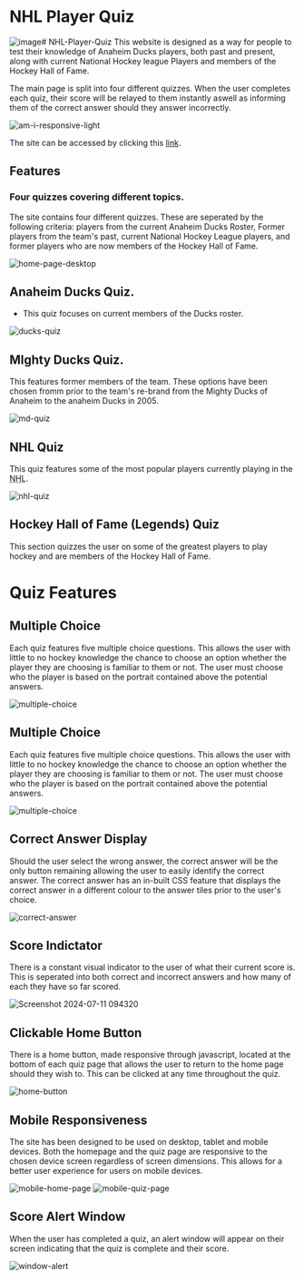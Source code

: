 # NHL Player Quiz

![image](https://github.com/paddyhockey1/NHL-Player-Quiz/assets/170856162/c68d740e-4364-4019-a11c-3a9142b6e110)# NHL-Player-Quiz
This website is designed as a way for people to test their knowledge of Anaheim Ducks players, both past and present, along with current National Hockey league Players and members of the Hockey Hall of Fame.

The main page is split into four different quizzes. When the user completes each quiz, their score will be relayed to them instantly aswell as informing them of the correct answer should they answer incorrectly.

![am-i-responsive-light](https://github.com/paddyhockey1/NHL-Player-Quiz/assets/170856162/5833016a-9eef-444e-ae30-b1b76d01afa3)

The site can be accessed by clicking this [link](https://paddyhockey1.github.io/NHL-Player-Quiz/).

## Features

### Four quizzes covering different topics.
The site contains four different quizzes. These are seperated by the following criteria: players from the current Anaheim Ducks Roster, Former players from the team's past, current National Hockey League players, and former players who are now members of the Hockey Hall of Fame.

![home-page-desktop](https://github.com/paddyhockey1/NHL-Player-Quiz/assets/170856162/61729991-3fce-4d90-8a96-07bc7bb9b1c7)

## Anaheim Ducks Quiz.
* This quiz focuses on current members of the Ducks roster. 

![ducks-quiz](https://github.com/paddyhockey1/NHL-Player-Quiz/assets/170856162/e9e0ba91-32c6-4be8-b174-940ff459c04f)

## MIghty Ducks Quiz.

This features former members of the team. These options have been chosen fromm prior to the team's re-brand from the Mighty Ducks of Anaheim to the anaheim Ducks in 2005.

![md-quiz](https://github.com/paddyhockey1/NHL-Player-Quiz/assets/170856162/b60f2e66-09c1-4f4b-a07e-dca8446ab511)

## NHL Quiz

This quiz features some of the most popular players currently playing in the <abbr title="National Hockey League">NHL</abbr>.

![nhl-quiz](https://github.com/paddyhockey1/NHL-Player-Quiz/assets/170856162/19af9d32-9973-4d18-bf67-a79411eb40da)

## Hockey Hall of Fame (Legends) Quiz

This section quizzes the user on some of the greatest players to play hockey and are members of the Hockey Hall of Fame.

# Quiz Features

## Multiple Choice

Each quiz features five multiple choice questions. This allows the user with little to no hockey knowledge the chance to choose an option whether the player they are choosing is familiar to them or not. The user must choose who the player is based on the portrait contained above the potential answers.

![multiple-choice](https://github.com/paddyhockey1/NHL-Player-Quiz/assets/170856162/71d5d8ab-2c1d-451f-b4ab-eace1bfd8210)

## Multiple Choice

Each quiz features five multiple choice questions. This allows the user with little to no hockey knowledge the chance to choose an option whether the player they are choosing is familiar to them or not. The user must choose who the player is based on the portrait contained above the potential answers.

![multiple-choice](https://github.com/paddyhockey1/NHL-Player-Quiz/assets/170856162/71d5d8ab-2c1d-451f-b4ab-eace1bfd8210)


## Correct Answer Display

Should the user select the wrong answer, the correct answer will be the only button remaining allowing the user to easily identify the correct answer. The correct answer has an in-built CSS feature that displays the correct answer in a different colour to the answer tiles prior to the user's choice.

![correct-answer](https://github.com/paddyhockey1/NHL-Player-Quiz/assets/170856162/9cc635b3-6f6c-43de-ae7c-6d3ef321711f)

## Score Indictator

There is a constant visual indicator to the user of what their current score is. This is seperated into both correct and incorrect answers and how many of each they have so far scored.

![Screenshot 2024-07-11 094320](https://github.com/paddyhockey1/NHL-Player-Quiz/assets/170856162/a31b4e12-c513-410c-b9f9-3119dd879f16)

## Clickable Home Button

There is a home button, made responsive through javascript, located at the bottom of each quiz page that allows the user to return to the home page should they wish to. This can be clicked at any time throughout the quiz.

![home-button](https://github.com/paddyhockey1/NHL-Player-Quiz/assets/170856162/d4213921-c446-49ea-8096-02b22d1796f4)

## Mobile Responsiveness 

The site has been designed to be used on desktop, tablet and mobile devices. Both the homepage and the quiz page are responsive to the chosen device screen regardless of screen dimensions. This allows for a better user experience for users on mobile devices.

![mobile-home-page](https://github.com/paddyhockey1/NHL-Player-Quiz/assets/170856162/9f2af8b8-40a6-4b1d-bba1-56330aa18234) ![mobile-quiz-page](https://github.com/paddyhockey1/NHL-Player-Quiz/assets/170856162/b3bc45b4-406e-42a5-ab62-11fe7a0e3288)

## Score Alert Window

When the user has completed a quiz, an alert window will appear on their screen indicating that the quiz is complete and their score.

![window-alert](https://github.com/paddyhockey1/NHL-Player-Quiz/assets/170856162/18192791-7287-4fbf-b86f-1ce16390addb)




